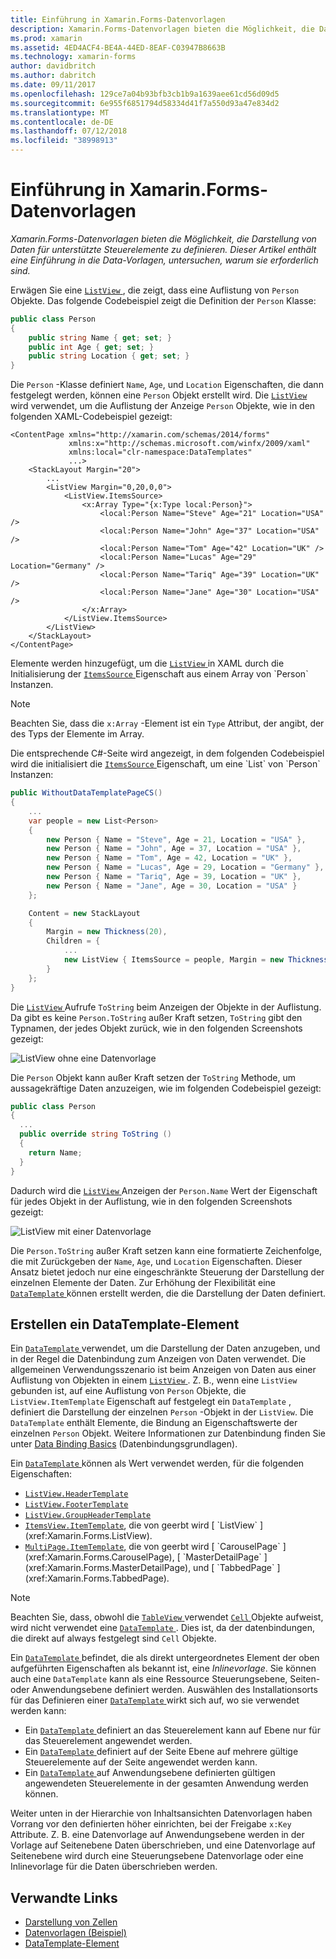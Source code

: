 ```yaml
---
title: Einführung in Xamarin.Forms-Datenvorlagen
description: Xamarin.Forms-Datenvorlagen bieten die Möglichkeit, die Darstellung von Daten für unterstützte Steuerelemente zu definieren. Dieser Artikel enthält eine Einführung in die Data-Vorlagen, untersuchen, warum sie erforderlich sind.
ms.prod: xamarin
ms.assetid: 4ED4ACF4-BE4A-44ED-8EAF-C03947B8663B
ms.technology: xamarin-forms
author: davidbritch
ms.author: dabritch
ms.date: 09/11/2017
ms.openlocfilehash: 129ce7a04b93bfb3cb1b9a1639aee61cd56d09d5
ms.sourcegitcommit: 6e955f6851794d58334d41f7a550d93a47e834d2
ms.translationtype: MT
ms.contentlocale: de-DE
ms.lasthandoff: 07/12/2018
ms.locfileid: "38998913"
---
```

# <a name="introduction-to-xamarinforms-data-templates"></a>Einführung in Xamarin.Forms-Datenvorlagen

_Xamarin.Forms-Datenvorlagen bieten die Möglichkeit, die Darstellung von Daten für unterstützte Steuerelemente zu definieren. Dieser Artikel enthält eine Einführung in die Data-Vorlagen, untersuchen, warum sie erforderlich sind._

Erwägen Sie eine [ `ListView` ](xref:Xamarin.Forms.ListView) , die zeigt, dass eine Auflistung von `Person` Objekte. Das folgende Codebeispiel zeigt die Definition der `Person` Klasse:

```csharp
public class Person
{
    public string Name { get; set; }
    public int Age { get; set; }
    public string Location { get; set; }
}
```

Die `Person` -Klasse definiert `Name`, `Age`, und `Location` Eigenschaften, die dann festgelegt werden, können eine `Person` Objekt erstellt wird. Die [ `ListView` ](xref:Xamarin.Forms.ListView) wird verwendet, um die Auflistung der Anzeige `Person` Objekte, wie in den folgenden XAML-Codebeispiel gezeigt:

```xaml
<ContentPage xmlns="http://xamarin.com/schemas/2014/forms"
             xmlns:x="http://schemas.microsoft.com/winfx/2009/xaml"
             xmlns:local="clr-namespace:DataTemplates"
             ...>
    <StackLayout Margin="20">
        ...
        <ListView Margin="0,20,0,0">
            <ListView.ItemsSource>
                <x:Array Type="{x:Type local:Person}">
                    <local:Person Name="Steve" Age="21" Location="USA" />
                    <local:Person Name="John" Age="37" Location="USA" />
                    <local:Person Name="Tom" Age="42" Location="UK" />
                    <local:Person Name="Lucas" Age="29" Location="Germany" />
                    <local:Person Name="Tariq" Age="39" Location="UK" />
                    <local:Person Name="Jane" Age="30" Location="USA" />
                </x:Array>
            </ListView.ItemsSource>
        </ListView>
    </StackLayout>
</ContentPage>
```

Elemente werden hinzugefügt, um die [ `ListView` ](xref:Xamarin.Forms.ListView) in XAML durch die Initialisierung der [ `ItemsSource` ](xref:Xamarin.Forms.ItemsView`1.ItemsSource) Eigenschaft aus einem Array von `Person` Instanzen.

> [!NOTE]
> Beachten Sie, dass die `x:Array` -Element ist ein `Type` Attribut, der angibt, der des Typs der Elemente im Array.

Die entsprechende C#-Seite wird angezeigt, in dem folgenden Codebeispiel wird die initialisiert die [ `ItemsSource` ](xref:Xamarin.Forms.ItemsView`1.ItemsSource) Eigenschaft, um eine `List` von `Person` Instanzen:

```csharp
public WithoutDataTemplatePageCS()
{
    ...
    var people = new List<Person>
    {
        new Person { Name = "Steve", Age = 21, Location = "USA" },
        new Person { Name = "John", Age = 37, Location = "USA" },
        new Person { Name = "Tom", Age = 42, Location = "UK" },
        new Person { Name = "Lucas", Age = 29, Location = "Germany" },
        new Person { Name = "Tariq", Age = 39, Location = "UK" },
        new Person { Name = "Jane", Age = 30, Location = "USA" }
    };

    Content = new StackLayout
    {
        Margin = new Thickness(20),
        Children = {
            ...
            new ListView { ItemsSource = people, Margin = new Thickness(0, 20, 0, 0) }
        }
    };
}
```

Die [ `ListView` ](xref:Xamarin.Forms.ListView) Aufrufe `ToString` beim Anzeigen der Objekte in der Auflistung. Da gibt es keine `Person.ToString` außer Kraft setzen, `ToString` gibt den Typnamen, der jedes Objekt zurück, wie in den folgenden Screenshots gezeigt:

![](introduction-images/no-data-template.png "ListView ohne eine Datenvorlage")

Die `Person` Objekt kann außer Kraft setzen der `ToString` Methode, um aussagekräftige Daten anzuzeigen, wie im folgenden Codebeispiel gezeigt:

```csharp
public class Person
{
  ...
  public override string ToString ()
  {
    return Name;
  }
}
```

Dadurch wird die [ `ListView` ](xref:Xamarin.Forms.ListView) Anzeigen der `Person.Name` Wert der Eigenschaft für jedes Objekt in der Auflistung, wie in den folgenden Screenshots gezeigt:

![](introduction-images/override-tostring.png "ListView mit einer Datenvorlage")

Die `Person.ToString` außer Kraft setzen kann eine formatierte Zeichenfolge, die mit Zurückgeben der `Name`, `Age`, und `Location` Eigenschaften. Dieser Ansatz bietet jedoch nur eine eingeschränkte Steuerung der Darstellung der einzelnen Elemente der Daten. Zur Erhöhung der Flexibilität eine [ `DataTemplate` ](xref:Xamarin.Forms.DataTemplate) können erstellt werden, die die Darstellung der Daten definiert.

## <a name="creating-a-datatemplate"></a>Erstellen ein DataTemplate-Element

Ein [ `DataTemplate` ](xref:Xamarin.Forms.DataTemplate) verwendet, um die Darstellung der Daten anzugeben, und in der Regel die Datenbindung zum Anzeigen von Daten verwendet. Die allgemeinen Verwendungsszenario ist beim Anzeigen von Daten aus einer Auflistung von Objekten in einem [ `ListView` ](xref:Xamarin.Forms.ListView). Z. B., wenn eine `ListView` gebunden ist, auf eine Auflistung von `Person` Objekte, die `ListView.ItemTemplate` Eigenschaft auf festgelegt ein `DataTemplate` , definiert die Darstellung der einzelnen `Person` -Objekt in der `ListView`. Die `DataTemplate` enthält Elemente, die Bindung an Eigenschaftswerte der einzelnen `Person` Objekt. Weitere Informationen zur Datenbindung finden Sie unter [Data Binding Basics](~/xamarin-forms/xaml/xaml-basics/data-binding-basics.md) (Datenbindungsgrundlagen).

Ein [ `DataTemplate` ](xref:Xamarin.Forms.DataTemplate) können als Wert verwendet werden, für die folgenden Eigenschaften:

- [`ListView.HeaderTemplate`](xref:Xamarin.Forms.ListView.HeaderTemplate)
- [`ListView.FooterTemplate`](xref:Xamarin.Forms.ListView.FooterTemplate)
- [`ListView.GroupHeaderTemplate`](xref:Xamarin.Forms.ListView.GroupHeaderTemplate)
- [`ItemsView.ItemTemplate`](xref:Xamarin.Forms.ItemsView`1), die von geerbt wird [ `ListView` ](xref:Xamarin.Forms.ListView).
- [`MultiPage.ItemTemplate`](xref:Xamarin.Forms.MultiPage`1), die von geerbt wird [ `CarouselPage` ](xref:Xamarin.Forms.CarouselPage), [ `MasterDetailPage` ](xref:Xamarin.Forms.MasterDetailPage), und [ `TabbedPage` ](xref:Xamarin.Forms.TabbedPage).

> [!NOTE]
> Beachten Sie, dass, obwohl die [ `TableView` ](xref:Xamarin.Forms.TableView) verwendet [ `Cell` ](xref:Xamarin.Forms.Cell) Objekte aufweist, wird nicht verwendet eine [ `DataTemplate` ](xref:Xamarin.Forms.DataTemplate). Dies ist, da der datenbindungen, die direkt auf always festgelegt sind `Cell` Objekte.

Ein [ `DataTemplate` ](xref:Xamarin.Forms.DataTemplate) befindet, die als direkt untergeordnetes Element der oben aufgeführten Eigenschaften als bekannt ist, eine *Inlinevorlage*. Sie können auch eine `DataTemplate` kann als eine Ressource Steuerungsebene, Seiten- oder Anwendungsebene definiert werden. Auswählen des Installationsorts für das Definieren einer [ `DataTemplate` ](xref:Xamarin.Forms.DataTemplate) wirkt sich auf, wo sie verwendet werden kann:

- Ein [ `DataTemplate` ](xref:Xamarin.Forms.DataTemplate) definiert an das Steuerelement kann auf Ebene nur für das Steuerelement angewendet werden.
- Ein [ `DataTemplate` ](xref:Xamarin.Forms.DataTemplate) definiert auf der Seite Ebene auf mehrere gültige Steuerelemente auf der Seite angewendet werden kann.
- Ein [ `DataTemplate` ](xref:Xamarin.Forms.DataTemplate) auf Anwendungsebene definierten gültigen angewendeten Steuerelemente in der gesamten Anwendung werden können.

Weiter unten in der Hierarchie von Inhaltsansichten Datenvorlagen haben Vorrang vor den definierten höher einrichten, bei der Freigabe `x:Key` Attribute. Z. B. eine Datenvorlage auf Anwendungsebene werden in der Vorlage auf Seitenebene Daten überschrieben, und eine Datenvorlage auf Seitenebene wird durch eine Steuerungsebene Datenvorlage oder eine Inlinevorlage für die Daten überschrieben werden.


## <a name="related-links"></a>Verwandte Links

- [Darstellung von Zellen](~/xamarin-forms/user-interface/listview/customizing-cell-appearance.md)
- [Datenvorlagen (Beispiel)](https://developer.xamarin.com/samples/xamarin-forms/templates/datatemplates/)
- [DataTemplate-Element](xref:Xamarin.Forms.DataTemplate)
